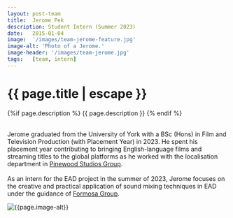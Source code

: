 ```yaml
---
layout: post-team
title:  Jerome Pek
description: Student Intern (Summer 2023)
date:   2015-01-04
image:  '/images/team-jerome-feature.jpg'
image-alt: 'Photo of a Jerome.'
image-header: '/images/team-jerome.jpg'
tags:   [team, intern]
---
```

<!-- begin hero -->
  <div class="container">
    <div class="row">
      <div class="col col-12">
        <div class="hero2__inner">
          <div class="hero2__left">
            <h1 class="post__title">{{ page.title | escape }}</h1>
          {%if page.description %}
            {{ page.description }}
          {% endif %}
          <br><br>
          <p>Jerome graduated from the University of York with a BSc (Hons) in Film and Television Production (with Placement Year) in 2023. He spent his placement year contributing to bringing English-language films and streaming titles to the global platforms as he worked with the localisation department in <a href="https://pinewoodgroup.com/">Pinewood Studios Group</a>.
          <br><br>
         As an intern for the EAD project in the summer of 2023, Jerome focuses on the creative and practical application of sound mixing techniques in EAD under the guidance of <a href="https://formosagroup.com/">Formosa Group</a>.
          </p>
           </div>
          <div class="hero2__right">
              <img class="lazy" data-src="{{page.image-header}}" alt="{{page.image-alt}}">
        </div>
      </div>
    </div>
  </div>
